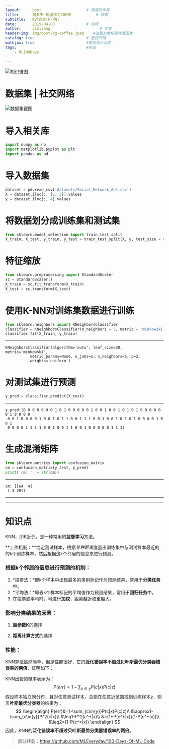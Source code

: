 ```yaml
---
layout:     post                    # 使用的布局
title:      第五天-机器学习100天           # 标题 
subtitle:   K近邻法(k-NN)
date:       2019-04-08              # 时间
author:     Jinliang                      # 作者
header-img: img/post-bg-coffee.jpeg    #这篇文章标题背景图片
catalog: true                       # 是否归档
mathjax: true                       #是否显示公式
tags:                               #标签
    - ML100Days

---
```


![知识谱图](https://ws4.sinaimg.cn/large/006tNc79ly1g1vmambhbwj30m81hwkfu.jpg)

# 数据集 | 社交网络

![数据集截图](https://ws3.sinaimg.cn/large/006tNc79ly1g1ugoxcbqwj30hz0j0glr.jpg)

# 导入相关库

```python
import numpy as np
import matplotlib.pyplot as plt
import pandas as pd
```

# 导入数据集

```python
dataset = pd.read_csv('datasets/Social_Network_Ads.csv')
X = dataset.iloc[:, [2, 3]].values
y = dataset.iloc[:, 4].values
```

# 将数据划分成训练集和测试集

```python
from sklearn.model_selection import train_test_split
X_train, X_test, y_train, y_test = train_test_split(X, y, test_size = 0.25, random_state = 0)
```

# 特征缩放

```python
from sklearn.preprocessing import StandardScaler
sc = StandardScaler()
X_train = sc.fit_transform(X_train)
X_test = sc.transform(X_test)
```

# 使用K-NN对训练集数据进行训练

```python
from sklearn.neighbors import KNeighborsClassifier
classifier = KNeighborsClassifier(n_neighbors = 5, metric = 'minkowski', p = 2)
classifier.fit(X_train, y_train)
```

---

```
KNeighborsClassifier(algorithm='auto', leaf_size=30, metric='minkowski',
           metric_params=None, n_jobs=1, n_neighbors=5, p=2,
           weights='uniform')
```

# 对测试集进行预测

```python
y_pred = classifier.predict(X_test)
```

---

```
y_pred:[0 0 0 0 0 0 0 1 0 1 0 0 0 0 0 1 0 0 1 0 0 1 0 1 0 1 0 0 0 0 0 0 1 0 0 0 0
 0 0 1 0 0 0 0 1 0 0 1 0 1 1 0 0 1 1 1 0 0 1 0 0 1 0 1 0 1 0 0 0 0 1 0 0 1
 0 0 0 0 1 1 1 1 0 0 1 0 0 1 1 0 0 1 0 0 0 0 0 1 1 1]
```

# 生成混淆矩阵

```python
from sklearn.metrics import confusion_matrix
cm = confusion_matrix(y_test, y_pred)
print('cm: '  + str(cm))
```

---

```
cm: [[64  4]
 [ 3 29]]
```



---

---

# 知识点

KNN，即K近邻，是一种常用的**监督学习**方法。

**工作机制：**给定测试样本，根据*某种距离*度量出训练集中与测试样本最近的的k个训练样本，然后根据这k个邻居的信息来进行预测。

### **根据k个邻居的信息进行预测的机制：**

1. *投票法：*即k个样本中出现最多的类别标记作为预测结果，常用于**分类任务**中。
2. *平均法：*即去k个样本标记的平均值作为预测结果，常用于**回归任务**中。
3. 在投票或平均时，可进行**加权**，距离越近权重越大。 

### 影响分类结果的因素：

1. **超参数K**的选择

2. **距离计算方式**的选择

   

### 性能：

KNN算法虽然简单，但是性能很好，它的**泛化错误率不超过贝叶斯最优分类器错误率的两倍**，证明如下：

KNN出错的概率表示为：
$$
P(err)=1-\sum_{x\in{y}}P(c|x)P(c|z)
$$
假设样本独立同分布，且对任意测试样本，总能在任意近范围找到训练样本$z$，则贝**叶斯最优分类器**的结果为：
$$
\begin{align}
P(err)&=1-\sum_{c\in{y}}P(c|x)P(c|z)\\
&\approx1-\sum_{c\in{y}}P^2(c|x)\\
&\leq1-P^2(c^*|x)\\
&=(1+P(c^*|x))(1-P(c^*|x))\\
&\leq2*(1-P(c^*|x))
\end{align}
$$
因此，KNN的**泛化错误率不超过贝叶斯最优分类器错误率的两倍**。





> 部分转载：<https://github.com/MLEveryday/100-Days-Of-ML-Code>

